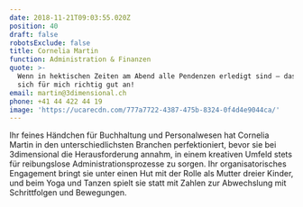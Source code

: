 ```yaml
---
date: 2018-11-21T09:03:55.020Z
position: 40
draft: false
robotsExclude: false
title: Cornelia Martin
function: Administration & Finanzen
quote: >-
  Wenn in hektischen Zeiten am Abend alle Pendenzen erledigt sind — das fühlt
  sich für mich richtig gut an!
email: martin@3dimensional.ch
phone: +41 44 422 44 19
image: 'https://ucarecdn.com/777a7722-4387-475b-8324-0f4d4e9044ca/'
---
```

Ihr feines Händchen für Buchhaltung und Personalwesen hat Cornelia Martin in den unterschiedlichsten Branchen perfektioniert, bevor sie bei 3dimensional die Herausforderung annahm, in einem kreativen Umfeld stets für reibungslose Administrationsprozesse zu sorgen. Ihr organisatorisches Engagement bringt sie unter einen Hut mit der Rolle als Mutter dreier Kinder, und beim Yoga und Tanzen spielt sie statt mit Zahlen zur Abwechslung mit Schrittfolgen und Bewegungen.
